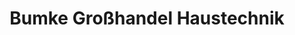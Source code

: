 ---
title: "Bumke Großhandel Haustechnik"
url: /goettingen/bumke-grosshandel-haustechnik/
shop: Eisenwaren
---